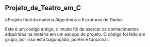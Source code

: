 ## Projeto_de_Teatro_em_C
#Projeto final da matéria Algoritmos e Estruturas de Dados

Este é um código antigo, o intuito foi de exercer os conhecimentos adquiridos na matéria em um escopo de projeto.
O código foi feito em grupo, por isso está bagunçado, porém é funcional.

